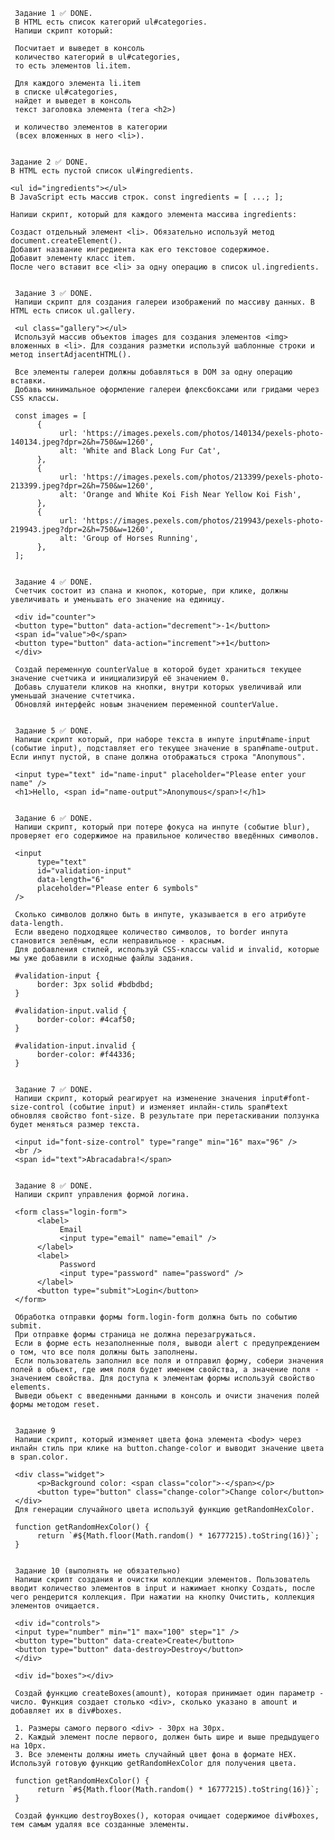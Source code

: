      Задание 1 ✅ DONE.
     В HTML есть список категорий ul#categories.
     Напиши скрипт который:

     Посчитает и выведет в консоль
     количество категорий в ul#categories,
     то есть элементов li.item.

     Для каждого элемента li.item
     в списке ul#categories,
     найдет и выведет в консоль
     текст заголовка элемента (тега <h2>)

     и количество элементов в категории
     (всех вложенных в него <li>).


    Задание 2 ✅ DONE.
    В HTML есть пустой список ul#ingredients.

    <ul id="ingredients"></ul>
    В JavaScript есть массив строк. const ingredients = [ ...; ];

    Напиши скрипт, который для каждого элемента массива ingredients:

    Создаст отдельный элемент <li>. Обязательно используй метод document.createElement().
    Добавит название ингредиента как его текстовое содержимое.
    Добавит элементу класс item.
    После чего вставит все <li> за одну операцию в список ul.ingredients.


     Задание 3 ✅ DONE.
     Напиши скрипт для создания галереи изображений по массиву данных. В HTML есть список ul.gallery.

     <ul class="gallery"></ul>
     Используй массив объектов images для создания элементов <img> вложенных в <li>. Для создания разметки используй шаблонные строки и метод insertAdjacentHTML().

     Все элементы галереи должны добавляться в DOM за одну операцию вставки.
     Добавь минимальное оформление галереи флексбоксами или гридами через CSS классы.

     const images = [
          {
               url: 'https://images.pexels.com/photos/140134/pexels-photo-140134.jpeg?dpr=2&h=750&w=1260',
               alt: 'White and Black Long Fur Cat',
          },
          {
               url: 'https://images.pexels.com/photos/213399/pexels-photo-213399.jpeg?dpr=2&h=750&w=1260',
               alt: 'Orange and White Koi Fish Near Yellow Koi Fish',
          },
          {
               url: 'https://images.pexels.com/photos/219943/pexels-photo-219943.jpeg?dpr=2&h=750&w=1260',
               alt: 'Group of Horses Running',
          },
     ];


     Задание 4 ✅ DONE.
     Счетчик состоит из спана и кнопок, которые, при клике, должны увеличивать и уменьшать его значение на единицу.

     <div id="counter">
     <button type="button" data-action="decrement">-1</button>
     <span id="value">0</span>
     <button type="button" data-action="increment">+1</button>
     </div>

     Создай переменную counterValue в которой будет храниться текущее значение счетчика и инициализируй её значением 0.
     Добавь слушатели кликов на кнопки, внутри которых увеличивай или уменьшай значение счтетчика.
     Обновляй интерфейс новым значением переменной counterValue.


     Задание 5 ✅ DONE.
     Напиши скрипт который, при наборе текста в инпуте input#name-input (событие input), подставляет его текущее значение в span#name-output. Если инпут пустой, в спане должна отображаться строка "Anonymous".

     <input type="text" id="name-input" placeholder="Please enter your name" />
     <h1>Hello, <span id="name-output">Anonymous</span>!</h1>


     Задание 6 ✅ DONE.
     Напиши скрипт, который при потере фокуса на инпуте (событие blur), проверяет его содержимое на правильное количество введённых символов.

     <input
          type="text"
          id="validation-input"
          data-length="6"
          placeholder="Please enter 6 symbols"
     />

     Сколько символов должно быть в инпуте, указывается в его атрибуте data-length.
     Если введено подходящее количество символов, то border инпута становится зелёным, если неправильное - красным.
     Для добавления стилей, используй CSS-классы valid и invalid, которые мы уже добавили в исходные файлы задания.

     #validation-input {
          border: 3px solid #bdbdbd;
     }

     #validation-input.valid {
          border-color: #4caf50;
     }

     #validation-input.invalid {
          border-color: #f44336;
     }


     Задание 7 ✅ DONE.
     Напиши скрипт, который реагирует на изменение значения input#font-size-control (событие input) и изменяет инлайн-стиль span#text обновляя свойство font-size. В результате при перетаскивании ползунка будет меняться размер текста.

     <input id="font-size-control" type="range" min="16" max="96" />
     <br />
     <span id="text">Abracadabra!</span>


     Задание 8 ✅ DONE.
     Напиши скрипт управления формой логина.

     <form class="login-form">
          <label>
               Email
               <input type="email" name="email" />
          </label>
          <label>
               Password
               <input type="password" name="password" />
          </label>
          <button type="submit">Login</button>
     </form>

     Обработка отправки формы form.login-form должна быть по событию submit.
     При отправке формы страница не должна перезагружаться.
     Если в форме есть незаполненные поля, выводи alert с предупреждением о том, что все поля должны быть заполнены.
     Если пользователь заполнил все поля и отправил форму, собери значения полей в обьект, где имя поля будет именем свойства, а значение поля - значением свойства. Для доступа к элементам формы используй свойство elements.
     Выведи обьект с введенными данными в консоль и очисти значения полей формы методом reset.


     Задание 9
     Напиши скрипт, который изменяет цвета фона элемента <body> через инлайн стиль при клике на button.change-color и выводит значение цвета в span.color.

     <div class="widget">
          <p>Background color: <span class="color">-</span></p>
          <button type="button" class="change-color">Change color</button>
     </div>
     Для генерации случайного цвета используй функцию getRandomHexColor.

     function getRandomHexColor() {
          return `#${Math.floor(Math.random() * 16777215).toString(16)}`;
     }


     Задание 10 (выполнять не обязательно)
     Напиши скрипт создания и очистки коллекции элементов. Пользователь вводит количество элементов в input и нажимает кнопку Создать, после чего рендерится коллекция. При нажатии на кнопку Очистить, коллекция элементов очищается.

     <div id="controls">
     <input type="number" min="1" max="100" step="1" />
     <button type="button" data-create>Create</button>
     <button type="button" data-destroy>Destroy</button>
     </div>

     <div id="boxes"></div>

     Создай функцию createBoxes(amount), которая принимает один параметр - число. Функция создает столько <div>, сколько указано в amount и добавляет их в div#boxes.

     1. Размеры самого первого <div> - 30px на 30px.
     2. Каждый элемент после первого, должен быть шире и выше предыдущего на 10px.
     3. Все элементы должны иметь случайный цвет фона в формате HEX. Используй готовую функцию getRandomHexColor для получения цвета.

     function getRandomHexColor() {
          return `#${Math.floor(Math.random() * 16777215).toString(16)}`;
     }

     Создай функцию destroyBoxes(), которая очищает содержимое div#boxes, тем самым удаляя все созданные элементы.
